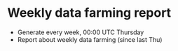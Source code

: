 # Weekly data farming report
- Generate every week, 00:00 UTC Thursday
- Report about weekly data farming (since last Thu)



